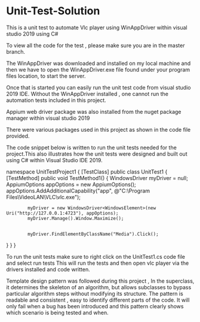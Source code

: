 # Unit-Test-Solution

This is a unit test to automate Vlc player using WinAppDriver within visual studio 2019 using C#

To view all the code for the test , please make sure you are in the master branch.


The WinAppDriver was downloaded and installed on my local machine and then we have to open the WinAppDriver.exe file found under your program files location,  to start the server.

Once that is started you can easily run the unit test code from visual studio 2019 IDE.
Without the WinAppDriver installed , one cannot run the automation tests included in this project.

Appium web driver package was also installed from the nuget package manager within visual studio 2019

There were various packages used in this project as shown in the code file provided.



The code snippet below is written to run the unit tests needed for the project.This also illustrates how the unit tests were designed and built out using C# within Visual Studio IDE 2019.


namespace UnitTestProject1
{
    [TestClass]
    public class UnitTest1
    {
        [TestMethod]
        public void TestMethod1()
        {
            WindowsDriver<WindowsElement> myDriver = null;
            AppiumOptions appOptions = new AppiumOptions();
            appOptions.AddAdditionalCapability("app", @"C:\Program Files\VideoLAN\VLC\vlc.exe");

            myDriver = new WindowsDriver<WindowsElement>(new Uri("http://127.0.0.1:4723"), appOptions);
            myDriver.Manage().Window.Maximize();


            myDriver.FindElementByClassName("Media").Click();


}
}
}


To run the unit tests make sure to right click on the UnitTest1.cs code file and select run tests
This will run the tests and then open vlc player via the drivers installed and code written.


Template design pattern was followed during this project , In the superclass, it determines the skeleton of an algorithm, but allows subclasses to bypass particular algorithm steps without modifying its structure. The pattern is readable and consistent , easy to identify different parts of the code. It will only fail when a bug has been introduced and this pattern clearly shows which scenario is being tested and when.


